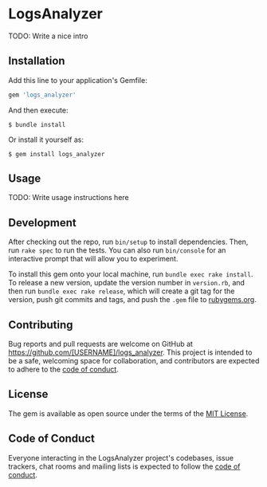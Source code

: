 # LogsAnalyzer

TODO: Write a nice intro

## Installation

Add this line to your application's Gemfile:

```ruby
gem 'logs_analyzer'
```

And then execute:

    $ bundle install

Or install it yourself as:

    $ gem install logs_analyzer

## Usage

TODO: Write usage instructions here

## Development

After checking out the repo, run `bin/setup` to install dependencies. Then, run `rake spec` to run the tests. You can also run `bin/console` for an interactive prompt that will allow you to experiment.

To install this gem onto your local machine, run `bundle exec rake install`. To release a new version, update the version number in `version.rb`, and then run `bundle exec rake release`, which will create a git tag for the version, push git commits and tags, and push the `.gem` file to [rubygems.org](https://rubygems.org).

## Contributing

Bug reports and pull requests are welcome on GitHub at https://github.com/[USERNAME]/logs_analyzer. This project is intended to be a safe, welcoming space for collaboration, and contributors are expected to adhere to the [code of conduct](https://github.com/[USERNAME]/logs_analyzer/blob/master/CODE_OF_CONDUCT.md).

## License

The gem is available as open source under the terms of the [MIT License](https://opensource.org/licenses/MIT).

## Code of Conduct

Everyone interacting in the LogsAnalyzer project's codebases, issue trackers, chat rooms and mailing lists is expected to follow the [code of conduct](https://github.com/iMacTia/logs_analyzer/blob/master/CODE_OF_CONDUCT.md).
